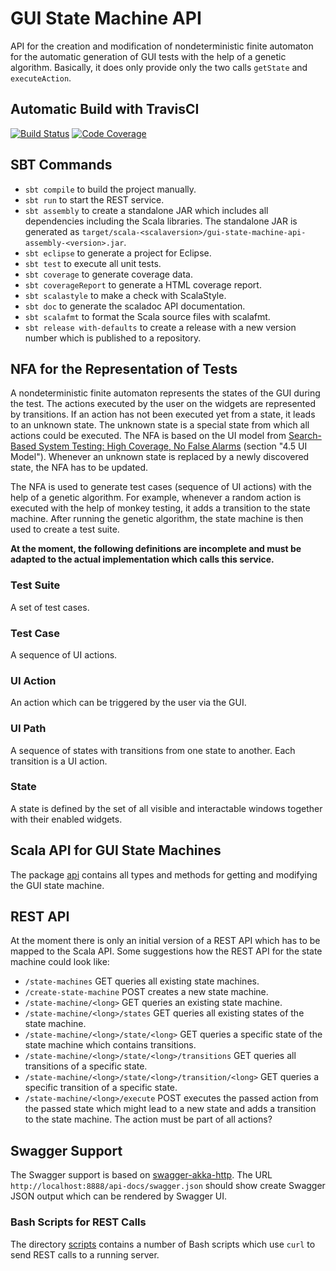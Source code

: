 # GUI State Machine API

API for the creation and modification of nondeterministic finite automaton for the automatic generation of GUI tests with the help of a genetic algorithm.
Basically, it does only provide only the two calls `getState` and `executeAction`.

## Automatic Build with TravisCI
[![Build Status](https://travis-ci.org/retest/gui-state-machine-api.svg?branch=master)](https://travis-ci.org/retest/gui-state-machine-api)
[![Code Coverage](https://img.shields.io/codecov/c/github/retest/gui-state-machine-api/master.svg)](https://codecov.io/github/retest/gui-state-machine-api?branch=master)

## SBT Commands
* `sbt compile` to build the project manually.
* `sbt run` to start the REST service.
* `sbt assembly` to create a standalone JAR which includes all dependencies including the Scala libraries. The standalone JAR is generated as `target/scala-<scalaversion>/gui-state-machine-api-assembly-<version>.jar`.
* `sbt eclipse` to generate a project for Eclipse.
* `sbt test` to execute all unit tests.
* `sbt coverage` to generate coverage data.
* `sbt coverageReport` to generate a HTML coverage report.
* `sbt scalastyle` to make a check with ScalaStyle.
* `sbt doc` to generate the scaladoc API documentation.
* `sbt scalafmt` to format the Scala source files with scalafmt.
* `sbt release with-defaults` to create a release with a new version number which is published to a repository.

## NFA for the Representation of Tests
A nondeterministic finite automaton represents the states of the GUI during the test.
The actions executed by the user on the widgets are represented by transitions.
If an action has not been executed yet from a state, it leads to an unknown state.
The unknown state is a special state from which all actions could be executed.
The NFA is based on the UI model from [Search-Based System Testing: High Coverage, No False Alarms](http://www.specmate.org/papers/2012-07-Search-basedSystemTesting-HighCoverageNoFalseAlarms.pdf) (section "4.5 UI Model").
Whenever an unknown state is replaced by a newly discovered state, the NFA has to be updated.

The NFA is used to generate test cases (sequence of UI actions) with the help of a genetic algorithm.
For example, whenever a random action is executed with the help of monkey testing, it adds a transition to the state machine.
After running the genetic algorithm, the state machine is then used to create a test suite.

**At the moment, the following definitions are incomplete and must be adapted to the actual implementation which calls this service.**

### Test Suite
A set of test cases.

### Test Case
A sequence of UI actions.

### UI Action
An action which can be triggered by the user via the GUI.

### UI Path
A sequence of states with transitions from one state to another.
Each transition is a UI action.

### State
A state is defined by the set of all visible and interactable windows together with their enabled widgets.

## Scala API for GUI State Machines
The package [api](./src/main/scala/de/retest/guistatemachine/api/) contains all types and methods for getting and modifying the GUI state machine.

## REST API
At the moment there is only an initial version of a REST API which has to be mapped to the Scala API.
Some suggestions how the REST API for the state machine could look like:
* `/state-machines` GET queries all existing state machines.
* `/create-state-machine` POST creates a new state machine.
* `/state-machine/<long>` GET queries an existing state machine.
* `/state-machine/<long>/states` GET queries all existing states of the state machine.
* `/state-machine/<long>/state/<long>` GET queries a specific state of the state machine which contains transitions.
* `/state-machine/<long>/state/<long>/transitions` GET queries all transitions of a specific state.
* `/state-machine/<long>/state/<long>/transition/<long>` GET queries a specific transition of a specific state.
* `/state-machine/<long>/execute` POST executes the passed action from the passed state which might lead to a new state and adds a transition to the state machine. The action must be part of all actions?

## Swagger Support
The Swagger support is based on [swagger-akka-http](https://github.com/swagger-akka-http/swagger-akka-http).
The URL `http://localhost:8888/api-docs/swagger.json` should show create Swagger JSON output which can be rendered by Swagger UI.

### Bash Scripts for REST Calls
The directory [scripts](./scripts) contains a number of Bash scripts which use `curl` to send REST calls to a running server.